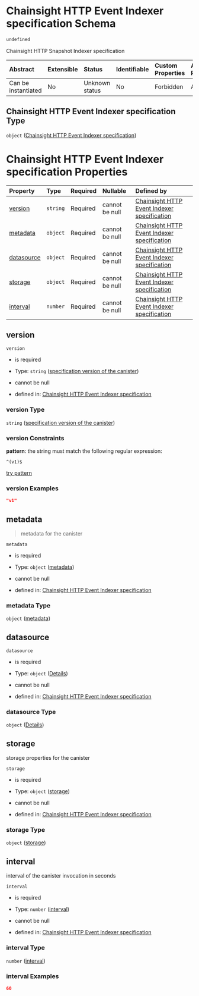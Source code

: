 # Chainsight HTTP Event Indexer specification Schema

```txt
undefined
```

Chainsight HTTP Snapshot Indexer specification

| Abstract            | Extensible | Status         | Identifiable | Custom Properties | Additional Properties | Access Restrictions | Defined In                                                                                  |
| :------------------ | :--------- | :------------- | :----------- | :---------------- | :-------------------- | :------------------ | :------------------------------------------------------------------------------------------ |
| Can be instantiated | No         | Unknown status | No           | Forbidden         | Allowed               | none                | [snapshot\_indexer\_http.json](../../out/snapshot_indexer_http.json "open original schema") |

## Chainsight HTTP Event Indexer specification Type

`object` ([Chainsight HTTP Event Indexer specification](snapshot_indexer_http.md))

# Chainsight HTTP Event Indexer specification Properties

| Property                  | Type     | Required | Nullable       | Defined by                                                                                                                                               |
| :------------------------ | :------- | :------- | :------------- | :------------------------------------------------------------------------------------------------------------------------------------------------------- |
| [version](#version)       | `string` | Required | cannot be null | [Chainsight HTTP Event Indexer specification](snapshot_indexer_http-properties-specification-version-of-the-canister.md "undefined#/properties/version") |
| [metadata](#metadata)     | `object` | Required | cannot be null | [Chainsight HTTP Event Indexer specification](snapshot_indexer_http-properties-metadata.md "undefined#/properties/metadata")                             |
| [datasource](#datasource) | `object` | Required | cannot be null | [Chainsight HTTP Event Indexer specification](snapshot_indexer_http-properties-datasource.md "undefined#/properties/datasource")                         |
| [storage](#storage)       | `object` | Required | cannot be null | [Chainsight HTTP Event Indexer specification](snapshot_indexer_http-properties-storage.md "undefined#/properties/storage")                               |
| [interval](#interval)     | `number` | Required | cannot be null | [Chainsight HTTP Event Indexer specification](snapshot_indexer_http-properties-interval.md "undefined#/properties/interval")                             |

## version



`version`

*   is required

*   Type: `string` ([specification version of the canister](snapshot_indexer_http-properties-specification-version-of-the-canister.md))

*   cannot be null

*   defined in: [Chainsight HTTP Event Indexer specification](snapshot_indexer_http-properties-specification-version-of-the-canister.md "undefined#/properties/version")

### version Type

`string` ([specification version of the canister](snapshot_indexer_http-properties-specification-version-of-the-canister.md))

### version Constraints

**pattern**: the string must match the following regular expression:&#x20;

```regexp
^(v1)$
```

[try pattern](https://regexr.com/?expression=%5E\(v1\)%24 "try regular expression with regexr.com")

### version Examples

```json
"v1"
```

## metadata



> metadata for the canister

`metadata`

*   is required

*   Type: `object` ([metadata](snapshot_indexer_http-properties-metadata.md))

*   cannot be null

*   defined in: [Chainsight HTTP Event Indexer specification](snapshot_indexer_http-properties-metadata.md "undefined#/properties/metadata")

### metadata Type

`object` ([metadata](snapshot_indexer_http-properties-metadata.md))

## datasource



`datasource`

*   is required

*   Type: `object` ([Details](snapshot_indexer_http-properties-datasource.md))

*   cannot be null

*   defined in: [Chainsight HTTP Event Indexer specification](snapshot_indexer_http-properties-datasource.md "undefined#/properties/datasource")

### datasource Type

`object` ([Details](snapshot_indexer_http-properties-datasource.md))

## storage

storage properties for the canister

`storage`

*   is required

*   Type: `object` ([storage](snapshot_indexer_http-properties-storage.md))

*   cannot be null

*   defined in: [Chainsight HTTP Event Indexer specification](snapshot_indexer_http-properties-storage.md "undefined#/properties/storage")

### storage Type

`object` ([storage](snapshot_indexer_http-properties-storage.md))

## interval

interval of the canister invocation in seconds

`interval`

*   is required

*   Type: `number` ([interval](snapshot_indexer_http-properties-interval.md))

*   cannot be null

*   defined in: [Chainsight HTTP Event Indexer specification](snapshot_indexer_http-properties-interval.md "undefined#/properties/interval")

### interval Type

`number` ([interval](snapshot_indexer_http-properties-interval.md))

### interval Examples

```json
60
```
